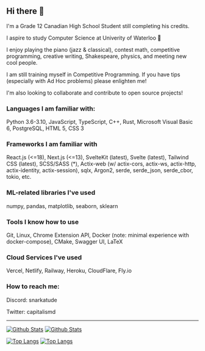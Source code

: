 ## Hi there 👋

I'm a Grade 12 Canadian High School Student still completing his credits.

I aspire to study Computer Science at Univerity of Waterloo 🤠

I enjoy playing the piano (jazz & classical), contest math, competitive programming, creative writing, Shakespeare, physics, and meeting new cool people.

I am still training myself in Competitive Programming. If you have tips (especially with Ad Hoc problems) please enlighten me!

I'm also looking to collaborate and contribute to open source projects!

### Languages I am familiar with:

Python 3.6-3.10, JavaScript, TypeScript, C++, Rust, Microsoft Visual Basic 6, PostgreSQL, 
HTML 5, CSS 3

### Frameworks I am familiar with

React.js (<=18), Next.js (<=13), SvelteKit (latest), Svelte (latest), Tailwind CSS (latest), SCSS/SASS (*),
Actix-web (w/ actix-cors, actix-ws, actix-http, actix-identity, actix-session), sqlx, Argon2, serde, serde_json, serde_cbor, tokio, etc.

### ML-related libraries I've used

numpy, pandas, matplotlib, seaborn, sklearn

### Tools I know how to use

Git, Linux, Chrome Extension API, Docker (note: minimal experience with docker-compose), CMake, Swagger UI, LaTeX

### Cloud Services I've used

Vercel, Netlify, Railway, Heroku, CloudFlare, Fly.io

### How to reach me:

Discord: snarkatude

Twitter: capitalismd

---

[![Github Stats](https://github-readme-stats.vercel.app/api?username=NastyPigz&show_icons=true#gh-light-mode-only)](https://github.com/NastyPigz/)
[![Github Stats](https://github-readme-stats.vercel.app/api?username=NastyPigz&show_icons=true&theme=dark#gh-dark-mode-only)](https://github.com/NastyPigz/)

[![Top Langs](https://github-readme-stats.vercel.app/api/top-langs/?username=nastypigz&exclude_repo=stroke-prediction-ml,chatapp,gamerz.lk,nasty-nvim-config&layout=compact&langs_count=8&hide=HTML&theme=dark#gh-dark-mode-only)](https://github.com/NastyPigz/)
[![Top Langs](https://github-readme-stats.vercel.app/api/top-langs/?username=nastypigz&exclude_repo=stroke-prediction-ml,chatapp,gamerz.lk,nasty-nvim-config&layout=compact&langs_count=8&hide=HTML#gh-light-mode-only)](https://github.com/NastyPigz/)

<!--

<img width="400" height="400" src="https://github-readme-stats.vercel.app/api/top-langs/?username=NastyPigz&show_icons=true"></img><img width="500" height="300" src="https://github-readme-stats.vercel.app/api/?username=NastyPigz&show_icons=true"></img>

<img width="500" height="300" src="https://wakatime.com/share/@859e7601-f3ab-4198-ad84-b0f69d06142c/7486821e-e39e-4ad3-a0a5-95457461d0af.svg"></img>

Achievements

![image](https://github.com/NastyPigz/NastyPigz/assets/61915438/a6bd7335-2b56-4fbc-a4e7-0d8ac8a73d66)

<img width="1792" alt="image" src="https://github.com/NastyPigz/NastyPigz/assets/61915438/98abcfb3-325b-4b0e-8a34-6c5cdc00a8bf">

Bye

Discord: snarkatude
-->
